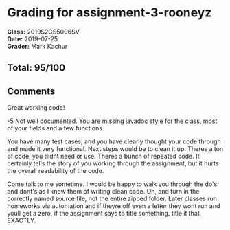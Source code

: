 # Grading for assignment-3-rooneyz
**Class:** 2019S2CS5006SV<br>
**Date:** 2019-07-25<br>
**Grader:** Mark Kachur

## Total: 95/100
## Comments

Great working code! 

-5 Not well documented. You are missing javadoc style for the class, most of your fields and a few functions. 

You have many test cases, and you have clearly thought your code through and made it very functional. Next steps would be to clean it up. 
Theres a ton of code, you didnt need or use. Theres a bunch of repeated code. It certainly tells the story of you working through the assignment, but it hurts the overall readability of the code.

Come talk to me sometime. I would be happy to walk you through the do's and dont's as I know them of writing clean code.
Oh, and turn in the correctly named source file, not the entire zipped folder. Later classes run homeworks via automation and if theyre off even a letter they wont run and youll get a zero, if the assignment says to title something. title it that EXACTLY.
